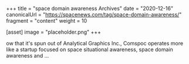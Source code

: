 +++
title = "space domain awareness Archives"
date = "2020-12-16"
canonicalUrl = "https://spacenews.com/tag/space-domain-awareness/"
fragment = "content"
weight = 10

[asset]
    image = "placeholder.png"
+++

ow that it's spun out of Analytical Graphics Inc., Comspoc operates more 
like a startup focused on space situational awareness, space domain 
awareness and ...
